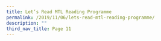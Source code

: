 ```yaml
---
title: Let’s Read MTL Reading Programme
permalink: /2019/11/06/lets-read-mtl-reading-programme/
description: ""
third_nav_title: Page 11
---
```

